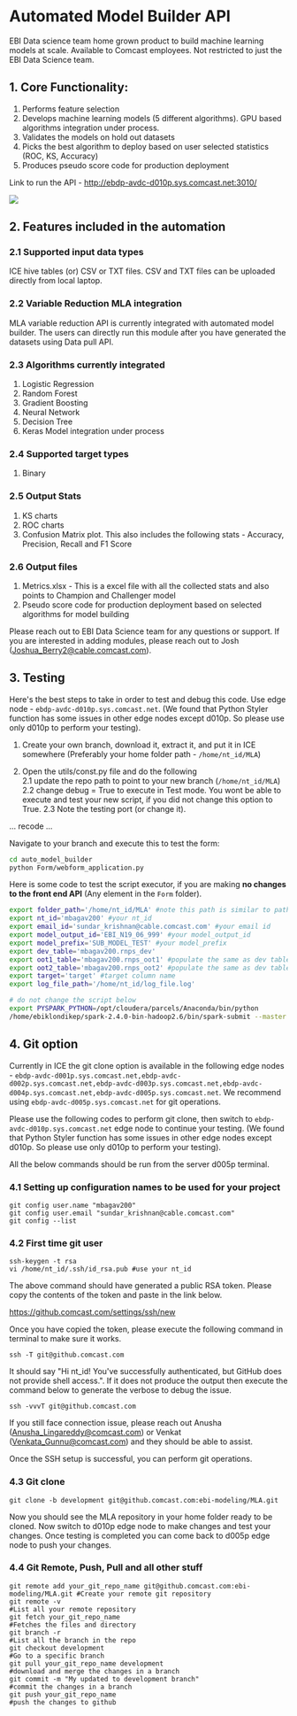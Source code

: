 # Automated Model Builder API

EBI Data science team home grown product to build machine learning models at scale. Available to Comcast employees. Not restricted to just the EBI Data Science team.

## 1. Core Functionality:

1. Performs feature selection
2. Develops machine learning models (5 different algorithms). GPU based algorithms integration under process.
3. Validates the models on hold out datasets
4. Picks the best algorithm to deploy based on user selected statistics (ROC, KS, Accuracy)
5. Produces pseudo score code for production deployment

Link to run the API - http://ebdp-avdc-d010p.sys.comcast.net:3010/

![](https://github.comcast.com/ebi-modeling/MLA/blob/development/auto_model_builder/automated_model_building_api.png)

## 2. Features included in the automation
### 2.1 Supported input data types

ICE hive tables (or) CSV or TXT files. CSV and TXT files can be uploaded directly from local laptop.

### 2.2 Variable Reduction MLA integration

MLA variable reduction API is currently integrated with automated model builder. The users can directly run this module after you have generated the datasets using Data pull API.

### 2.3 Algorithms currently integrated

1. Logistic Regression
2. Random Forest
3. Gradient Boosting
4. Neural Network
5. Decision Tree
6. Keras Model integration under process

### 2.4 Supported target types 

1. Binary

### 2.5 Output Stats

1. KS charts
2. ROC charts
3. Confusion Matrix plot. This also includes the following stats - Accuracy, Precision, Recall and F1 Score

### 2.6 Output files

1. Metrics.xlsx - This is a excel file with all the collected stats and also points to Champion and Challenger model
2. Pseudo score code for production deployment based on selected algorithms for model building

Please reach out to EBI Data Science team for any questions or support. If you are interested in adding modules, please reach out to Josh (Joshua_Berry2@cable.comcast.com). 

## 3. Testing

Here's the best steps to take in order to test and debug this code. Use edge node - `ebdp-avdc-d010p.sys.comcast.net`. (We found that Python Styler function has some issues in other edge nodes except d010p. So please use only d010p to perform your testing).

1. Create your own branch, download it, extract it, and put it in ICE somewhere (Preferably your home folder path - 
`/home/nt_id/MLA`)

2. Open the utils/const.py file and do the following  
  2.1 update the repo path to point to your new branch (`/home/nt_id/MLA`)  
  2.2 change debug = True to execute in Test mode. You wont be able to execute and test your new script, if you did not change this option to True.
  2.3 Note the testing port (or change it).   

... recode ...

Navigate to your branch and execute this to test the form:
```sh
cd auto_model_builder
python Form/webform_application.py
```
Here is some code to test the script executor, if you are making __no changes to the front end API__ (Any element in the `Form` folder).

```sh
export folder_path='/home/nt_id/MLA' #note this path is similar to path where you cloned the MLA repository
export nt_id='mbagav200' #your nt_id
export email_id='sundar_krishnan@cable.comcast.com' #your email id
export model_output_id='EBI_N19_06_999' #your model_output_id
export model_prefix='SUB_MODEL_TEST' #your model_prefix
export dev_table='mbagav200.rnps_dev'
export oot1_table='mbagav200.rnps_oot1' #populate the same as dev table, if you dont have the oot1 table 
export oot2_table='mbagav200.rnps_oot2' #populate the same as dev table, if you dont have the oot2 table
export target='target' #target column name
export log_file_path='/home/nt_id/log_file.log'

# do not change the script below
export PYSPARK_PYTHON=/opt/cloudera/parcels/Anaconda/bin/python 
/home/ebiklondikep/spark-2.4.0-bin-hadoop2.6/bin/spark-submit --master yarn --deploy-mode client --driver-memory 8g --num-executors 300 --executor-memory 8g --executor-cores 3 --name=mla_auto_model_builder --queue root.Two --conf spark.ui.showConsoleProgress=false --conf spark.yarn.driver.memoryOverhead=4096 --conf spark.yarn.executor.memoryOverhead=4096 --conf spark.yarn.access.hadoopFileSystems=hdfs://comcasticeprod --conf spark.driver.extraJavaOptions=-Dlog4jspark.root.logger=ERROR,console $folder_path/auto_model_builder/build_and_execute.py $nt_id $email_id $model_output_id $model_prefix $dev_table $oot1_table $oot2_table '' '' '' '' '' '' '' '' '' '' '' $target 'True' 'True' 'False' 'False' 'False' 'False' '0.75' '0' '0.4' '0.3' '12345' 'ks' 'train' '/home/mbagav200/auto_model_builder/test_data/' '/user/mbagav200/' > $log_file_path &
```
## 4. Git option

Currently in ICE the git clone option is available in the following edge nodes - `ebdp-avdc-d001p.sys.comcast.net,ebdp-avdc-d002p.sys.comcast.net,ebdp-avdc-d003p.sys.comcast.net,ebdp-avdc-d004p.sys.comcast.net,ebdp-avdc-d005p.sys.comcast.net`. We recommend using `ebdp-avdc-d005p.sys.comcast.net` for git operations.

Please use the following codes to perform git clone, then switch to `ebdp-avdc-d010p.sys.comcast.net` edge node to continue your testing. (We found that Python Styler function has some issues in other edge nodes except d010p. So please use only d010p to perform your testing).

All the below commands should be run from the server d005p terminal.

### 4.1 Setting up configuration names to be used for your project
```
git config user.name "mbagav200"
git config user.email "sundar_krishnan@cable.comcast.com"
git config --list
```

### 4.2 First time git user
```
ssh-keygen -t rsa
vi /home/nt_id/.ssh/id_rsa.pub #use your nt_id
```
The above command should have generated a public RSA token. Please copy the contents of the token and paste in the link below.  
  
https://github.comcast.com/settings/ssh/new  
  
Once you have copied the token, please execute the following command in terminal to make sure it works.  
   
```
ssh -T git@github.comcast.com
```
It should say "Hi nt_id! You've successfully authenticated, but GitHub does not provide shell access.". If it does not produce the output then execute the command below to generate the verbose to debug the issue.

```
ssh -vvvT git@github.comcast.com
```
If you still face connection issue, please reach out Anusha (Anusha_Lingareddy@comcast.com) or Venkat (Venkata_Gunnu@comcast.com) and they should be able to assist.

Once the SSH setup is successful, you can perform git operations.

### 4.3 Git clone

```
git clone -b development git@github.comcast.com:ebi-modeling/MLA.git
```

Now you should see the MLA repository in your home folder ready to be cloned. Now switch to d010p edge node to make changes and test your changes. Once testing is completed you can come back to d005p edge node to push your changes.


### 4.4 Git Remote, Push, Pull and all other stuff

```
git remote add your_git_repo_name git@github.comcast.com:ebi-modeling/MLA.git #Create your remote git repository
git remote -v                                                                 #List all your remote repository
git fetch your_git_repo_name                                                  #Fetches the files and directory
git branch -r                                                                 #List all the branch in the repo
git checkout development                                                      #Go to a specific branch
git pull your_git_repo_name development                                       #download and merge the changes in a branch
git commit -m "My updated to development branch"                              #commit the changes in a branch
git push your_git_repo_name                                                   #push the changes to github
```



